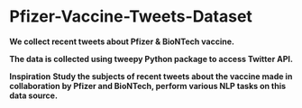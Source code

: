 # Pfizer-Vaccine-Tweets-Dataset

**We collect recent tweets about Pfizer & BioNTech vaccine.**

**The data is collected using tweepy Python package to access Twitter API.**

**Inspiration**
**Study the subjects of recent tweets about the vaccine made in collaboration by Pfizer and BioNTech, perform various NLP tasks on this data source.**
